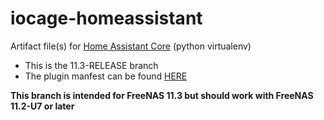 # iocage-homeassistant
Artifact file(s) for [Home Assistant Core][1] (python virtualenv)

- This is the 11.3-RELEASE branch
- The plugin manfest can be found [HERE][2]

**This branch is intended for FreeNAS 11.3 but should work with FreeNAS 11.2-U7 or later**

[1]: https://www.home-assistant.io/
[2]: https://github.com/tprelog/freenas-plugin-index
